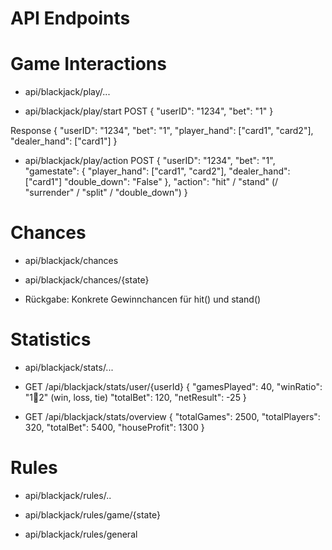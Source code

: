 # API Endpoints

# Game Interactions
- api/blackjack/play/...

- api/blackjack/play/start
POST
{
    "userID": "1234",
    "bet": "1"
}

Response
{
    "userID": "1234",
    "bet": "1",
    "player_hand": ["card1", "card2"],
    "dealer_hand": ["card1"]
}

- api/blackjack/play/action
POST
{
  "userID": "1234",
  "bet": "1",
  "gamestate": {
        "player_hand": ["card1", "card2"],
        "dealer_hand": ["card1"]
        "double_down": "False"
  },
  "action": "hit" / "stand" (/ "surrender" / "split" / "double_down")
}

# Chances
- api/blackjack/chances

- api/blackjack/chances/{state}
- Rückgabe: Konkrete Gewinnchancen für hit() und stand()

# Statistics
- api/blackjack/stats/...

- GET /api/blackjack/stats/user/{userId}
  {
  "gamesPlayed": 40,
  "winRatio": "1:100:2" (win, loss, tie)
  "totalBet": 120,
  "netResult": -25
  }

- GET /api/blackjack/stats/overview
  {
  "totalGames": 2500,
  "totalPlayers": 320,
  "totalBet": 5400,
  "houseProfit": 1300
  }

# Rules
- api/blackjack/rules/..

- api/blackjack/rules/game/{state}
- api/blackjack/rules/general
